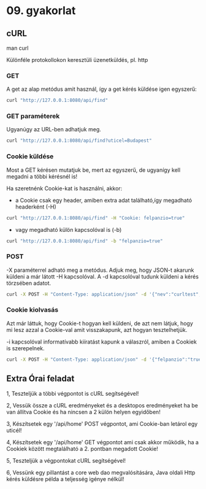 # 09. gyakorlat

## cURL
man curl

Különféle protokollokon keresztüli üzenetküldés, pl. http

### GET

A get az alap metódus amit használ, így a get kérés küldése igen egyszerű:

```bash
curl "http://127.0.0.1:8080/api/find"
```
### GET paraméterek
Ugyanúgy az URL-ben adhatjuk meg.

```bash
curl "http://127.0.0.1:8080/api/find?uticel=Budapest"
```

### Cookie küldése
Most a GET kérésen mutatjuk be, mert az egyszerű, de ugyanígy kell megadni a többi kérésnél is!

Ha szeretnénk Cookie-kat is használni, akkor:
- a Cookie csak egy header, amiben extra adat található,így megadható headerként (-H)
```bash
curl "http://127.0.0.1:8080/api/find" -H "Cookie: felpanzio=true"
```
- vagy megadható külön kapcsolóval is (-b)
```bash
curl "http://127.0.0.1:8080/api/find" -b "felpanzio=true"
```

### POST

-X paraméterrel adható meg a metódus.
Adjuk meg, hogy JSON-t akarunk küldeni a már látott -H kapcsolóval.
A -d kapcsolóval tudunk küldeni a kérés törzsében adatot.

```bash
curl -X POST -H "Content-Type: application/json" -d '{"nev":"curltest", "uticel":"curlURI", "felpanzio":"true", "utasok":3, "ejszaka":2, "leiras":"Hosszu curl parameter"}' "http://127.0.0.1:8080/api/add"
```

### Cookie kiolvasás

Azt már láttuk, hogy Cookie-t hogyan kell küldeni, de azt nem látjuk, hogy mi lesz azzal a Cookie-val amit visszakapunk, azt hogyan tesztelhetjük.

-i kapcsolóval informatívabb kiíratást kapunk a válaszról, amiben a Cookiek is szerepelnek.

```bash
curl -X POST -H "Content-Type: application/json" -d '{"felpanzio":"true"}' -i 127.0.0.1:8080/api/preference
```



## Extra Órai feladat

1, Teszteljük a többi végpontot is cURL segítségével!

2, Vessük össze a cURL eredményeket és a desktopos eredményeket ha be van állítva Cookie és ha nincsen a 2 külön helyen egyidőben!

3, Készítsetek egy '/api/home' POST végpontot, ami Cookie-ban letárol egy uticél!

4, Készítsetek egy '/api/home' GET végpontot ami csak akkor működik, ha a Cookiek között megtalálható a 2. pontban megadott Cookie!

5, Teszteljük a végpontokat cURL segítségével!

6, Vessünk egy pillantást a core web dao megvalósítására, Java oldali Http kérés küldésre példa a teljesség igénye nélkül!
